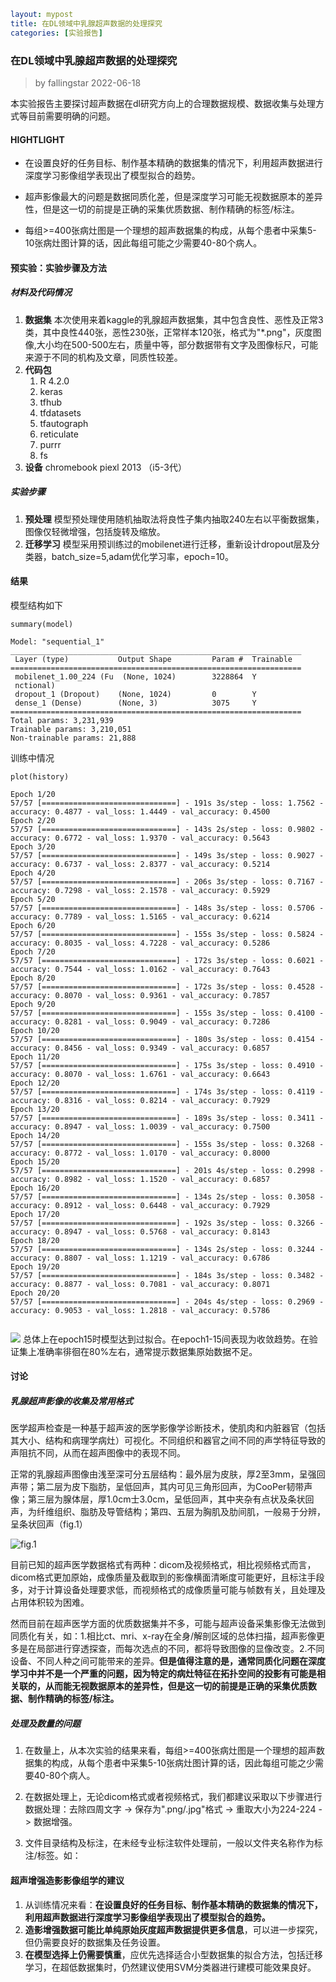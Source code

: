 ```yaml
layout: mypost
title: 在DL领域中乳腺超声数据的处理探究
categories: [实验报告]
```
### 在DL领域中乳腺超声数据的处理探究

> by fallingstar 2022-06-18

本实验报告主要探讨超声数据在dl研究方向上的合理数据规模、数据收集与处理方式等目前需要明确的问题。 
#### HIGHTLIGHT
-  在设置良好的任务目标、制作基本精确的数据集的情况下，利用超声数据进行深度学习影像组学表现出了模型拟合的趋势。

-   超声影像最大的问题是数据同质化差，但是深度学习可能无视数据原本的差异性，但是这一切的前提是正确的采集优质数据、制作精确的标签/标注。

-   每组\>=400张病灶图是一个理想的超声数据集的构成，从每个患者中采集5-10张病灶图计算的话，因此每组可能之少需要40-80个病人。

#### 预实验：实验步骤及方法

##### 材料及代码情况

1.  **数据集** 本次使用来着kaggle的乳腺超声数据集，其中包含良性、恶性及正常3类，其中良性440张，恶性230张，正常样本120张，格式为"\*.png"，灰度图像,大小均在500-500左右，质量中等，部分数据带有文字及图像标尺，可能来源于不同的机构及文章，同质性较差。
2.  **代码包**
    1.  R 4.2.0
    2.  keras
    3.  tfhub
    4.  tfdatasets
    5.  tfautograph
    6.  reticulate
    7.  purrr
    8.  fs
3.  **设备** chromebook piexl 2013 （i5-3代）

##### 实验步骤

1.  **预处理** 模型预处理使用随机抽取法将良性子集内抽取240左右以平衡数据集，图像仅轻微增强，包括旋转及缩放。
2.  **迁移学习** 模型采用预训练过的mobilenet进行迁移，重新设计dropout层及分类器，batch_size=5,adam优化学习率，epoch=10。

#### 结果

模型结构如下

```{r models,warning=FALSE}
summary(model)
```
```{r models,warning=FALSE}
Model: "sequential_1"
_________________________________________________________________
 Layer (type)           Output Shape         Param #  Trainable  
=================================================================
 mobilenet_1.00_224 (Fu  (None, 1024)        3228864  Y          
 nctional)                                                       
 dropout_1 (Dropout)    (None, 1024)         0        Y          
 dense_1 (Dense)        (None, 3)            3075     Y          
=================================================================
Total params: 3,231,939
Trainable params: 3,210,051
Non-trainable params: 21,888
```
训练中情况

```{r trainhistory,echo=FALSE,warning=FALSE}
plot(history)
```

```
Epoch 1/20
57/57 [==============================] - 191s 3s/step - loss: 1.7562 - accuracy: 0.4877 - val_loss: 1.4449 - val_accuracy: 0.4500
Epoch 2/20
57/57 [==============================] - 143s 2s/step - loss: 0.9802 - accuracy: 0.6772 - val_loss: 1.9370 - val_accuracy: 0.5643
Epoch 3/20
57/57 [==============================] - 149s 3s/step - loss: 0.9027 - accuracy: 0.6737 - val_loss: 2.8377 - val_accuracy: 0.5214
Epoch 4/20
57/57 [==============================] - 206s 3s/step - loss: 0.7167 - accuracy: 0.7298 - val_loss: 2.1578 - val_accuracy: 0.5929
Epoch 5/20
57/57 [==============================] - 148s 3s/step - loss: 0.5706 - accuracy: 0.7789 - val_loss: 1.5165 - val_accuracy: 0.6214
Epoch 6/20
57/57 [==============================] - 155s 3s/step - loss: 0.5824 - accuracy: 0.8035 - val_loss: 4.7228 - val_accuracy: 0.5286
Epoch 7/20
57/57 [==============================] - 172s 3s/step - loss: 0.6021 - accuracy: 0.7544 - val_loss: 1.0162 - val_accuracy: 0.7643
Epoch 8/20
57/57 [==============================] - 172s 3s/step - loss: 0.4528 - accuracy: 0.8070 - val_loss: 0.9361 - val_accuracy: 0.7857
Epoch 9/20
57/57 [==============================] - 155s 3s/step - loss: 0.4100 - accuracy: 0.8281 - val_loss: 0.9049 - val_accuracy: 0.7286
Epoch 10/20
57/57 [==============================] - 180s 3s/step - loss: 0.4154 - accuracy: 0.8456 - val_loss: 0.9349 - val_accuracy: 0.6857
Epoch 11/20
57/57 [==============================] - 175s 3s/step - loss: 0.4910 - accuracy: 0.8070 - val_loss: 1.6761 - val_accuracy: 0.6643
Epoch 12/20
57/57 [==============================] - 174s 3s/step - loss: 0.4119 - accuracy: 0.8316 - val_loss: 0.8214 - val_accuracy: 0.7929
Epoch 13/20
57/57 [==============================] - 189s 3s/step - loss: 0.3411 - accuracy: 0.8947 - val_loss: 1.0039 - val_accuracy: 0.7500
Epoch 14/20
57/57 [==============================] - 155s 3s/step - loss: 0.3268 - accuracy: 0.8772 - val_loss: 1.0170 - val_accuracy: 0.8000
Epoch 15/20
57/57 [==============================] - 201s 4s/step - loss: 0.2998 - accuracy: 0.8982 - val_loss: 1.1520 - val_accuracy: 0.6857
Epoch 16/20
57/57 [==============================] - 134s 2s/step - loss: 0.3058 - accuracy: 0.8912 - val_loss: 0.6448 - val_accuracy: 0.7929
Epoch 17/20
57/57 [==============================] - 192s 3s/step - loss: 0.3266 - accuracy: 0.8947 - val_loss: 0.5768 - val_accuracy: 0.8143
Epoch 18/20
57/57 [==============================] - 134s 2s/step - loss: 0.3244 - accuracy: 0.8807 - val_loss: 1.1219 - val_accuracy: 0.6786
Epoch 19/20
57/57 [==============================] - 184s 3s/step - loss: 0.3482 - accuracy: 0.8877 - val_loss: 0.7081 - val_accuracy: 0.8071
Epoch 20/20
57/57 [==============================] - 204s 4s/step - loss: 0.2969 - accuracy: 0.9053 - val_loss: 1.2818 - val_accuracy: 0.5786


```
![](https://gitee.com/rainoffallingstar/rainoffallingstar/raw/mydraft/_imgbed/202206181602697.png)
总体上在epoch15时模型达到过拟合。在epoch1-15间表现为收敛趋势。在验证集上准确率徘徊在80%左右，通常提示数据集原始数据不足。

#### 讨论
##### 乳腺超声影像的收集及常用格式

医学超声检查是一种基于超声波的医学影像学诊断技术，使肌肉和内脏器官（包括其大小、结构和病理学病灶）可视化。不同组织和器官之间不同的声学特征导致的声阻抗不同，从而在超声图像中的表现不同。

正常的乳腺超声图像由浅至深可分五层结构：最外层为皮肤，厚2至3mm，呈强回声带；第二层为皮下脂肪，呈低回声，其内可见三角形回声，为CooPer韧带声像；第三层为腺体层，厚1.0cm士3.0cm，呈低回声，其中夹杂有点状及条状回声，为纤维组织、脂肪及导管结构；第四、五层为胸肌及肋间肌，一般易于分辨，呈条状回声（fig.1）

![fig.1](https://img-blog.csdn.net/20170630210536923?watermark/2/text/aHR0cDovL2Jsb2cuY3Nkbi5uZXQvU3VuZ2Rlbg==/font/5a6L5L2T/fontsize/400/fill/I0JBQkFCMA==/dissolve/70/gravity/Center)

目前已知的超声医学数据格式有两种：dicom及视频格式，相比视频格式而言，dicom格式更加原始，成像质量及截取到的影像横面清晰度可能更好，且标注手段多，对于计算设备处理要求低，而视频格式的成像质量可能与帧数有关，且处理及占用体积较为困难。

然而目前在超声医学方面的优质数据集并不多，可能与超声设备采集影像无法做到同质化有关，如：1.相比ct、mri、x-ray在全身/解剖区域的总体扫描，超声影像更多是在局部进行穿透探查，而每次选点的不同，都将导致图像的显像改变。2.不同设备、不同人种之间可能带来的差异。**但是值得注意的是，通常同质化问题在深度学习中并不是一个严重的问题，因为特定的病灶特征在拓扑空间的投影有可能是相关联的，从而能无视数据原本的差异性，但是这一切的前提是正确的采集优质数据、制作精确的标签/标注。**

##### 处理及数量的问题

1.  在数量上，从本次实验的结果来看，每组\>=400张病灶图是一个理想的超声数据集的构成，从每个患者中采集5-10张病灶图计算的话，因此每组可能之少需要40-80个病人。

2.  在数据处理上，无论dicom格式或者视频格式，我们都建议采取以下步骤进行数据处理：去除四周文字 -\> 保存为".png/.jpg"格式 -\> 重取大小为224-224 -\> 数据增强。

3.  文件目录结构及标注，在未经专业标注软件处理前，一般以文件夹名称作为标注/标签。如： 

#### 超声增强造影影像组学的建议

1.  从训练情况来看：**在设置良好的任务目标、制作基本精确的数据集的情况下，利用超声数据进行深度学习影像组学表现出了模型拟合的趋势。**
2.  **造影增强数据可能比单纯原始灰度超声数据提供更多信息**，可以进一步探究，但仍需要良好的数据集及任务设置。
3.  **在模型选择上仍需要慎重**，应优先选择适合小型数据集的拟合方法，包括迁移学习，在超低数据集时，仍然建议使用SVM分类器进行建模可能效果良好。
